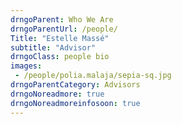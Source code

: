 ```yaml
---
drngoParent: Who We Are
drngoParentUrl: /people/
Title: "Estelle Massé"
subtitle: "Advisor"
drngoClass: people bio
images:
 - /people/polia.malaja/sepia-sq.jpg
drngoParentCategory: Advisors
drngoNoreadmore: true
drngoNoreadmoreinfosoon: true
---
```



